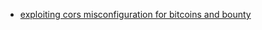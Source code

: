 - [exploiting cors misconfiguration for bitcoins and bounty](https://portswigger.net/research/exploiting-cors-misconfigurations-for-bitcoins-and-bounties)

